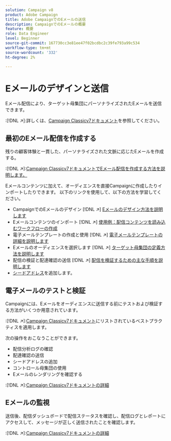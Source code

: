 ```yaml
---
solution: Campaign v8
product: Adobe Campaign
title: Adobe CampaignでのEメールの送信
description: CampaignでのEメールの概要
feature: 概要
role: Data Engineer
level: Beginner
source-git-commit: 167730cc3e81ee47f02bcdbc2c39fe793a99c534
workflow-type: tm+mt
source-wordcount: '332'
ht-degree: 2%

---
```


# Eメールのデザインと送信

Eメール配信により、ターゲット母集団にパーソナライズされたEメールを送信できます。

:[!DNL :arrow_upper_right:]:詳しくは、[Campaign Classicv7ドキュメント](https://experienceleague.adobe.com/docs/campaign-classic/using/sending-messages/sending-emails/about-email-channel.html)を参照してください。

## 最初のEメール配信を作成する

残りの顧客体験と一貫した、パーソナライズされた文脈に応じたEメールを作成する。

:[!DNL :arrow_upper_right:]:[Campaign Classicv7ドキュメントでEメール配信を作成する方法を説明します。](https://experienceleague.adobe.com/docs/campaign-classic/using/designing-content/editing-html-content/use-case--creating-an-email-delivery.html)

Eメールコンテンツに加えて、オーディエンスを直接Campaignに作成したりインポートしたりできます。 以下のリンクを使用して、以下の方法を学習してください。

* CampaignでのEメールのデザイン
   [!DNL :arrow_upper_right:] [Eメールのデザイン方法を説明します](https://experienceleague.adobe.com/docs/campaign-classic/using/sending-messages/sending-emails/defining-the-email-content.html)
* Eメールコンテンツのインポート
   [!DNL :arrow_upper_right:] [使用例：配信コンテンツを読み込むワークフローの作成](https://experienceleague.adobe.com/docs/campaign-classic/using/automating-with-workflows/use-cases/deliveries/loading-delivery-content.html)
* 電子メールテンプレートの作成と使用
   [!DNL :arrow_upper_right:] [電子メールテンプレートの詳細を説明します](https://experienceleague.adobe.com/docs/campaign-classic/using/sending-messages/using-delivery-templates/about-templates.html)
* Eメールのオーディエンスを選択します
   [!DNL :arrow_upper_right:] [ターゲット母集団の定義方法を説明します](https://experienceleague.adobe.com/docs/campaign-classic/using/sending-messages/key-steps-when-creating-a-delivery/steps-defining-the-target-population.html)
* 配信の検証と配達確認の送信
   [!DNL :arrow_upper_right:] [配信を検証するための主な手順を説明します](https://experienceleague.adobe.com/docs/campaign-classic/using/sending-messages/key-steps-when-creating-a-delivery/steps-validating-the-delivery.html)
* [シードアドレス](https://experienceleague.adobe.com/docs/campaign-classic/using/sending-messages/using-seed-addresses/about-seed-addresses.html)を追加します。

## 電子メールのテストと検証

Campaignには、Eメールをオーディエンスに送信する前にテストおよび検証する方法がいくつか用意されています。

:[!DNL :arrow_upper_right:]:[Campaign Classicv7ドキュメント](https://experienceleague.adobe.com/docs/campaign-classic/using/sending-messages/key-steps-when-creating-a-delivery/delivery-bestpractices/check-before-sending.html)にリストされているベストプラクティスを適用します。

次の操作をおこなうことができます。

* 配信分析ログの確認
* 配達確認の送信
* シードアドレスの追加
* コントロール母集団の使用
* Eメールのレンダリングを確認する

:[!DNL :arrow_upper_right:]:[Campaign Classicv7ドキュメントの詳細](https://experienceleague.adobe.com/docs/campaign-classic/using/sending-messages/key-steps-when-creating-a-delivery/steps-validating-the-delivery.html)

## Eメールの監視

送信後、配信ダッシュボードで配信ステータスを確認し、配信ログとレポートにアクセスして、メッセージが正しく送信されたことを確認します。

:[!DNL :arrow_upper_right:]:[Campaign Classicv7ドキュメントの詳細](https://experienceleague.adobe.com/docs/campaign-classic/using/sending-messages/key-steps-when-creating-a-delivery/delivery-bestpractices/track-and-monitor.html)

